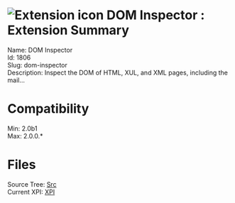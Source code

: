 # ![Extension icon](https://addons.thunderbird.net/static/img/addon-icons/default-64.png) DOM Inspector : Extension Summary

Name: DOM Inspector  
Id: 1806  
Slug: dom-inspector  
Description: Inspect the DOM of HTML, XUL, and XML pages, including the mail...
  

# Compatibility
Min: 2.0b1  
Max: 2.0.0.*  

# Files

Source Tree: [Src](C:/Dev/Thunderbird/ThunderKdB/xall/xOther/1806-dom-inspector/src)  
Current XPI: [XPI](C:/Dev/Thunderbird/ThunderKdB/xall/xOther/1806-dom-inspector/xpi)  




